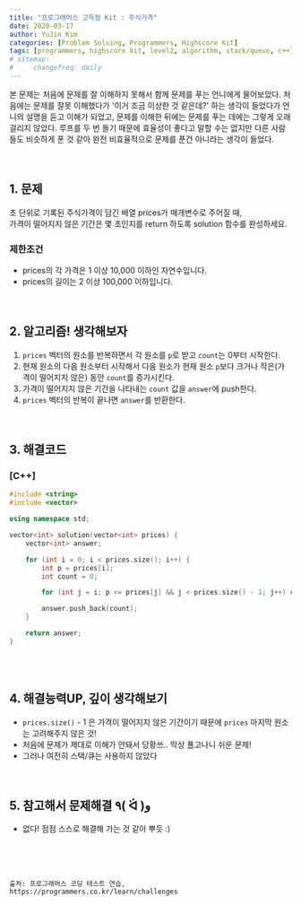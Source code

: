 ```yaml
---
title: "프로그래머스 고득점 Kit : 주식가격"
date: 2020-03-17
author: YuJin Kim
categories: [Problem Solving, Programmers, Highscore Kit]
tags: [programmers, highscore kit, level2, algorithm, stack/queue, c++]
# sitemap:
#     changefreq: daily
---
```


본 문제는 처음에 문제를 잘 이해하지 못해서 함께 문제를 푸는 언니에게 물어보았다. 처음에는 문제를 잘못 이해했다가 '이거 조금 이상한 것 같은데?' 하는 생각이 들었다가 언니의 설명을 듣고 이해가 되었고, 문제를 이해한 뒤에는 문제를 푸는 데에는 그렇게 오래 걸리지 않았다. 루프를 두 번 돌기 때문에 효율성이 좋다고 말할 수는 없지만 다른 사람들도 비슷하게 푼 것 같아 완전 비효율적으로 문제를 푼건 아니라는 생각이 들었다.  
<br/>
<br/>

## 1. 문제

초 단위로 기록된 주식가격이 담긴 배열 prices가 매개변수로 주어질 때,  
가격이 떨어지지 않은 기간은 몇 초인지를 return 하도록 solution 함수를 완성하세요.

### 제한조건

- prices의 각 가격은 1 이상 10,000 이하인 자연수입니다.
- prices의 길이는 2 이상 100,000 이하입니다.
  <br/><br/><br/>

## 2. 알고리즘! 생각해보자

1. `prices` 벡터의 원소를 반복하면서 각 원소를 `p`로 받고 `count`는 0부터 시작한다.
2. 현재 원소의 다음 원소부터 시작해서 다음 원소가 현재 원소 `p`보다 크거나 작은(가격이 떨어지지 않은) 동안 `count`를 증가시킨다.
3. 가격이 떨어지지 않은 기간을 나타내는 `count` 값을 `answer`에 push한다.
4. `prices` 벡터의 반복이 끝나면 `answer`를 반환한다.  
   <br/><br/>

## 3. 해결코드

### [C++]

```c++
#include <string>
#include <vector>

using namespace std;

vector<int> solution(vector<int> prices) {
    vector<int> answer;

    for (int i = 0; i < prices.size(); i++) {
        int p = prices[i];
        int count = 0;

        for (int j = i; p <= prices[j] && j < prices.size() - 1; j++) count ++;

        answer.push_back(count);
    }

    return answer;
}
```

<br/><br/>

## 4. 해결능력UP, 깊이 생각해보기

- `prices.size()` - 1 은 가격이 떨어지지 않은 기간이기 때문에 `prices` 마지막 원소는 고려해주지 않은 것!
- 처음에 문제가 제대로 이해가 안돼서 당황쓰.. 막상 풀고나니 쉬운 문제!
- 그러나 여전히 스택/큐는 사용하지 않았다
  <br/><br/><br/>

## 5. 참고해서 문제해결 ٩( ᐛ )و

- 없다! 점점 스스로 해결해 가는 것 같아 뿌듯 :)

<br/><br/><br/>

```
출처: 프로그래머스 코딩 테스트 연습, https://programmers.co.kr/learn/challenges
```

